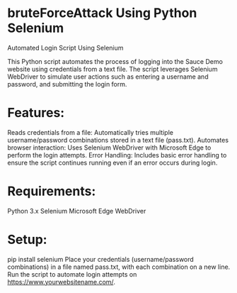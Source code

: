# bruteForceAttack Using Python Selenium
Automated Login Script Using Selenium

This Python script automates the process of logging into the Sauce Demo website using credentials from a text file. The script leverages Selenium WebDriver to simulate user actions such as entering a username and password, and submitting the login form.

# Features:
Reads credentials from a file: Automatically tries multiple username/password combinations stored in a text file (pass.txt).
Automates browser interaction: Uses Selenium WebDriver with Microsoft Edge to perform the login attempts.
Error Handling: Includes basic error handling to ensure the script continues running even if an error occurs during login.

# Requirements:
Python 3.x
Selenium
Microsoft Edge WebDriver

# Setup:
pip install selenium
Place your credentials (username/password combinations) in a file named pass.txt, with each combination on a new line.
Run the script to automate login attempts on https://www.yourwebsitename.com/.
